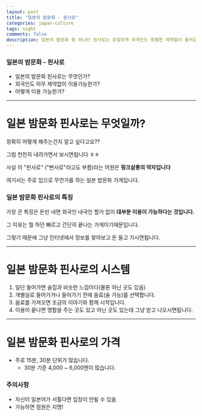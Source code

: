```yaml
---  
layout: post  
title: "일본의 밤문화 - 핀사로"
categories: japan-culture
tags: night
comments: false
description: 일본의 밤문화 중 하나인 핀사로는 유일하게 외국인도 특별한 제약없이 들어갈 수 있는 밤문화중 하나라고 생각합니다. 그 이유는 절차가 간단하고 빠르고 싸기 때문입니다.
---
```

### 일본의 밤문화 - 핀사로
* 일본의 밤문화 핀사로는 무엇인가?
* 외국인도 아무 제약없이 이용가능한가?
* 어떻게 이용 가능한가?

---
# 일본 밤문화 핀사로는 무엇일까?

정확히 어떻게 해주는건지 알고 싶다고요??

그럼 천천히 내려가면서 보시면됩니다 ㅎㅎ

사실 이 "핀사로" ("삔사로"라고도 부름)라는 어원은 **핑크살롱의 약자입니다**

여기서는 주로 입으로 무언가를 하는 일본 밤문화 가게입니다.

### 일본 밤문화 핀사로의 특징

가장 큰 특징은 돈만 내면 외국인 내국인 할거 없이 **대부분 이용이 가능하다는 것입니다.**

그 이유는 뭘 하던 빠르고 간단히 끝나는 가게이기때문입니다.

그렇기 때문에 그냥 인터넷에서 정보를 찾아보고 돈 들고 가시면됩니다.

----
# 일본 밤문화 핀사로의 시스템
1. 일단 들어가면 술집과 비슷한 느낌이다(물론 아닌 곳도 있음)
2. 개별실로 들어가거나 들어가기 전에 음료(술 가능)를 선택합니다.
3. 음료를 가져오면 조금의 이야기와 함께 시작입니다.
4. 이용이 끝나면 명함을 주는 곳도 있고 아닌 곳도 있는데 그냥 받고 나오시면됩니다.

---
# 일본 밤문화 핀사로의 가격
* 주로 15분, 30분 단위가 많습니다.
   * 30분 기준 4,000 ~ 6,000엔이 많습니다.
   
### 주의사항
* 자신이 일본어가 서툴다면 입장이 안될 수 있음
* 가능하면 점원은 지명!

